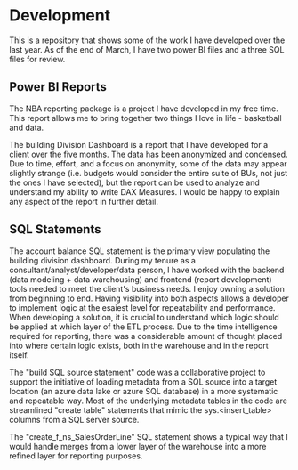 # Development

This is a repository that shows some of the work I have developed over the last year. 
As of the end of March, I have two power BI files and a three SQL files for review.

## Power BI Reports
The NBA reporting package is a project I have developed in my free time. This report allows me to bring together two things I love in life - basketball and data.

The building Division Dashboard is a report that I have developed for a client over the five months. The data has been anonymized and condensed. Due to time, effort, and a focus on anonymity, some of the data may appear slightly strange (i.e. budgets would consider the entire suite of BUs, not just the ones I have selected), but the report can be used to analyze and understand my ability to write DAX Measures. I would be happy to explain any aspect of the report in further detail.

## SQL Statements
The account balance SQL statement is the primary view populating the building division dashboard. During my tenure as a consultant/analyst/developer/data person, I have worked with the backend (data modeling  + data warehousing) and frontend (report development) tools needed to meet the client's business needs. I enjoy owning a solution from beginning to end. Having visibility into both aspects allows a developer to implement logic at the esaiest level for repeatability and performance. When developing a solution, it is crucial to understand which logic should be applied at which layer of the ETL process. Due to the time intelligence required for reporting, there was a considerable amount of thought placed into where certain logic exists, both in the warehouse and in the report itself.

The "build SQL source statement" code was a collaborative project to support the initiative of loading metadata from a SQL source into a target location (an azure data lake or azure SQL database) in a more systematic and repeatable way. Most of the underlying metadata tables in the code are streamlined "create table" statements that mimic the sys.<insert_table> columns from a SQL server source.

The "create_f_ns_SalesOrderLine" SQL statement shows a typical way that I would handle merges from a lower layer of the warehouse into a more refined layer for reporting purposes.
